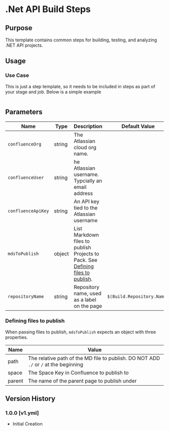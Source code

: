 # .Net API Build Steps

## Purpose

This template contains common steps for building, testing, and analyzing .NET API projects.

## Usage

### Use Case

This is just a step template, so it needs to be included in steps as part of your stage and job.  Below is a simple example

```yaml

```

## Parameters

| Name               | Type   | Description                                                                                                   | Default Value              |
| ------------------ | ------ | ------------------------------------------------------------------------------------------------------------- | -------------------------- |
| `confluenceOrg`    | string | The Atlassian cloud org name.                                                                                 |                            |
| `confluenceUser`   | string | he Atlassian username.  Typcially an email address                                                            |                            |
| `confluenceApiKey` | string | An API key tied to the Atlassian username                                                                     |                            |
| `mdsToPublish`     | object | List Markdown files to publish Projects to Pack. See [Defining files to publish](#defining-files-to-publish). |                            |
| `repositoryName`   | string | Repository name, used as a label on the page                                                                  | `$(Build.Repository.Name)` |

### Defining files to publish

When passing files to publish, `mdsToPublish` expects an object with three properties.

| Name   | Value                                                                                |
| ------ | ------------------------------------------------------------------------------------ |
| path   | The relative path of the MD file to publish. DO NOT ADD `./` or `/` at the beginning |
| space  | The Space Key in Confluence to publish to                                            |
| parent | The name of the parent page to publish under                                         |

## Version History

### 1.0.0 \[v1.yml\]

- Initial Creation

[1]: https://github.com/mermaid-js/mermaid-cli "Mermaid CLI"
[2]: https://github.com/spydersoft-consulting/md_to_conf "md-to-conf"
